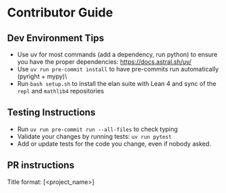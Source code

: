 # Contributor Guide

## Dev Environment Tips
- Use uv for most commands (add a dependency, run python) to ensure you have the proper dependencies: https://docs.astral.sh/uv/
- Use `uv run pre-commit install` to have pre-commits run automatically (pyright + mypy)\
- Run `bash setup.sh` to install the elan suite with Lean 4 and sync of the `repl` and `mathlib4` repositories

## Testing Instructions
- Run `uv run pre-commit run --all-files` to check typing
- Validate your changes by running tests: `uv run pytest`
- Add or update tests for the code you change, even if nobody asked.

## PR instructions
Title format: [<project_name>] <Title>